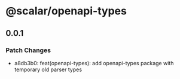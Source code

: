 # @scalar/openapi-types

## 0.0.1

### Patch Changes

- a8db3b0: feat(openapi-types): add openapi-types package with temporary old parser types
